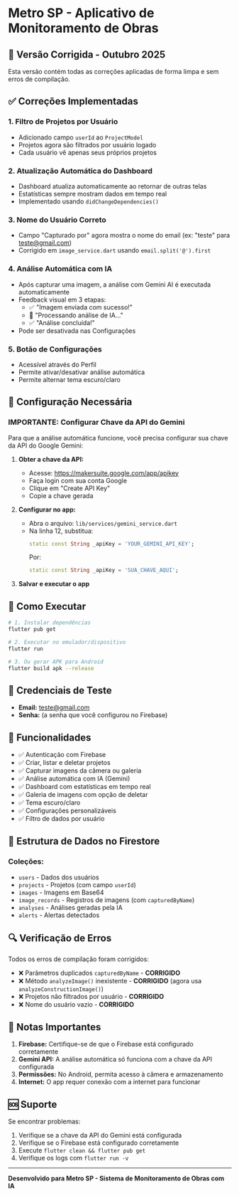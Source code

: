 # Metro SP - Aplicativo de Monitoramento de Obras

## 🎯 Versão Corrigida - Outubro 2025

Esta versão contém todas as correções aplicadas de forma limpa e sem erros de compilação.

## ✅ Correções Implementadas

### 1. **Filtro de Projetos por Usuário**
- Adicionado campo `userId` ao `ProjectModel`
- Projetos agora são filtrados por usuário logado
- Cada usuário vê apenas seus próprios projetos

### 2. **Atualização Automática do Dashboard**
- Dashboard atualiza automaticamente ao retornar de outras telas
- Estatísticas sempre mostram dados em tempo real
- Implementado usando `didChangeDependencies()`

### 3. **Nome do Usuário Correto**
- Campo "Capturado por" agora mostra o nome do email (ex: "teste" para teste@gmail.com)
- Corrigido em `image_service.dart` usando `email.split('@').first`

### 4. **Análise Automática com IA**
- Após capturar uma imagem, a análise com Gemini AI é executada automaticamente
- Feedback visual em 3 etapas:
  - ✅ "Imagem enviada com sucesso!"
  - 🤖 "Processando análise de IA..."
  - ✅ "Análise concluída!"
- Pode ser desativada nas Configurações

### 5. **Botão de Configurações**
- Acessível através do Perfil
- Permite ativar/desativar análise automática
- Permite alternar tema escuro/claro

## 🔧 Configuração Necessária

### **IMPORTANTE: Configurar Chave da API do Gemini**

Para que a análise automática funcione, você precisa configurar sua chave da API do Google Gemini:

1. **Obter a chave da API:**
   - Acesse: https://makersuite.google.com/app/apikey
   - Faça login com sua conta Google
   - Clique em "Create API Key"
   - Copie a chave gerada

2. **Configurar no app:**
   - Abra o arquivo: `lib/services/gemini_service.dart`
   - Na linha 12, substitua:
     ```dart
     static const String _apiKey = 'YOUR_GEMINI_API_KEY';
     ```
     Por:
     ```dart
     static const String _apiKey = 'SUA_CHAVE_AQUI';
     ```

3. **Salvar e executar o app**

## 🚀 Como Executar

```bash
# 1. Instalar dependências
flutter pub get

# 2. Executar no emulador/dispositivo
flutter run

# 3. Ou gerar APK para Android
flutter build apk --release
```

## 📱 Credenciais de Teste

- **Email:** teste@gmail.com
- **Senha:** (a senha que você configurou no Firebase)

## 🎨 Funcionalidades

- ✅ Autenticação com Firebase
- ✅ Criar, listar e deletar projetos
- ✅ Capturar imagens da câmera ou galeria
- ✅ Análise automática com IA (Gemini)
- ✅ Dashboard com estatísticas em tempo real
- ✅ Galeria de imagens com opção de deletar
- ✅ Tema escuro/claro
- ✅ Configurações personalizáveis
- ✅ Filtro de dados por usuário

## 📂 Estrutura de Dados no Firestore

### Coleções:
- `users` - Dados dos usuários
- `projects` - Projetos (com campo `userId`)
- `images` - Imagens em Base64
- `image_records` - Registros de imagens (com `capturedByName`)
- `analyses` - Análises geradas pela IA
- `alerts` - Alertas detectados

## 🔍 Verificação de Erros

Todos os erros de compilação foram corrigidos:
- ❌ Parâmetros duplicados `capturedByName` - **CORRIGIDO**
- ❌ Método `analyzeImage()` inexistente - **CORRIGIDO** (agora usa `analyzeConstructionImage()`)
- ❌ Projetos não filtrados por usuário - **CORRIGIDO**
- ❌ Nome do usuário vazio - **CORRIGIDO**

## 📝 Notas Importantes

1. **Firebase:** Certifique-se de que o Firebase está configurado corretamente
2. **Gemini API:** A análise automática só funciona com a chave da API configurada
3. **Permissões:** No Android, permita acesso à câmera e armazenamento
4. **Internet:** O app requer conexão com a internet para funcionar

## 🆘 Suporte

Se encontrar problemas:
1. Verifique se a chave da API do Gemini está configurada
2. Verifique se o Firebase está configurado corretamente
3. Execute `flutter clean && flutter pub get`
4. Verifique os logs com `flutter run -v`

---

**Desenvolvido para Metro SP - Sistema de Monitoramento de Obras com IA**

